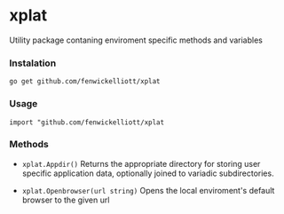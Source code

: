 # xplat
Utility package contaning enviroment specific methods and variables

### Instalation
`go get github.com/fenwickelliott/xplat`

### Usage
`import "github.com/fenwickelliott/xplat`

### Methods
* `xplat.Appdir()`
Returns the appropriate directory for storing user specific application data, optionally joined to variadic subdirectories.

* `xplat.Openbrowser(url string)`
Opens the local enviroment's default browser to the given url